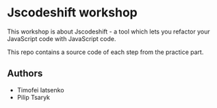 # Jscodeshift workshop

This workshop is about Jscodeshift - a tool which lets you refactor
your JavaScript code with JavaScript code.

This repo contains a source code of each step from the practice part.

## Authors

* Timofei Iatsenko
* Pilip Tsaryk
